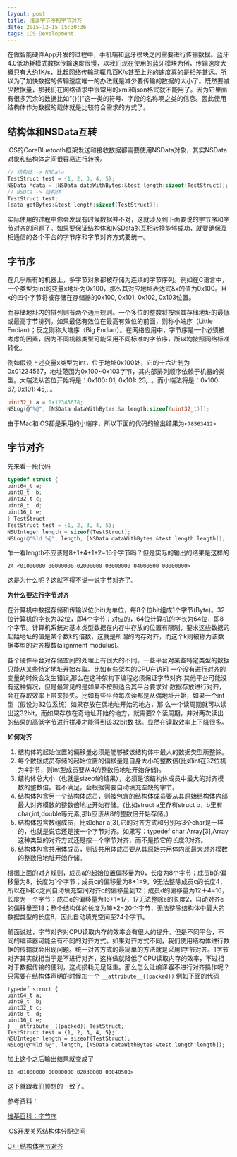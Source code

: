 ```yaml
---
layout: post
title: 浅谈字节序和字节对齐
date: 2015-12-15 15:30:36
tags: iOS Development
---
```



在做智能硬件App开发的过程中，手机端和蓝牙模块之间需要进行传输数据。蓝牙4.0低功耗模式数据传输速度很慢，以我们现在使用的蓝牙模块为例，传输速度大概只有大约1K/s，比起网络传输动辄几百K/s甚至上兆的速度真的是相差甚远。所以为了加快数据的传输速度唯一的办法就是减少要传输的数据的大小了。既然要减少数据量，那我们在网络请求中很常用的xml和json格式就不能用了。因为它里面有很多冗余的数据比如“{}[]”这一类的符号、字段的名称啊之类的信息。因此使用结构体作为数据的载体就是比较符合需求的方式了。

## 结构体和NSData互转
iOS的CoreBluetooth框架发送和接收数据都需要使用NSData对象，其实NSData对象和结构体之间很容易进行转换。

```Objective-c
// 结构体 -> NSData
TestStruct test = {1, 2, 3, 4, 5};
NSData *data = [NSData dataWithBytes:&test length:sizeof(TestStruct)];
// NSDta -> 结构体
TestStruct test;
[data getBytes:&test length:sizeof(TestStruct)];
```

实际使用的过程中你会发现有时候数据并不对，这就涉及到下面要说的字节序和字节对齐的问题了。如果要保证结构体和NSData的互相转换能够成功，就要确保互相通信的各个平台的字节序和字节对齐方式要统一。

## 字节序
在几乎所有的机器上，多字节对象都被存储为连续的字节序列。例如在C语言中，一个类型为int的变量x地址为0x100，那么其对应地址表达式&x的值为0x100。且x的四个字节将被存储在存储器的0x100, 0x101, 0x102, 0x103位置。

而存储地址内的排列则有两个通用规则。一个多位的整数将按照其存储地址的最低或最高字节排列。如果最低有效位在最高有效位的前面，则称小端序（Little Endian）；反之则称大端序（Big Endian）。在网络应用中，字节序是一个必须被考虑的因素，因为不同机器类型可能采用不同标准的字节序，所以均按照网络标准转化。

例如假设上述变量x类型为int，位于地址0x100处，它的十六进制为0x01234567，地址范围为0x100~0x103字节，其内部排列顺序依赖于机器的类型。大端法从首位开始将是：0x100: 01, 0x101: 23,..。而小端法将是：0x100: 67, 0x101: 45,..。

```C
uint32_t a = 0x12345678;
NSLog(@"%@", [NSData dataWithBytes:&a length:sizeof(uint32_t)]);
```

由于Mac和iOS都是采用的小端序，所以下面的代码的输出结果为`<78563412>`

## 字节对齐
先来看一段代码

```Objective-c
typedef struct {
uint64_t a;
uint8_t  b;
uint32_t c;
uint8_t  d;
uint16_t e;
} TestStruct;
TestStruct test = {1, 2, 3, 4, 5};
NSUInteger length = sizeof(TestStruct);
NSLog(@"%ld %@", length, [NSData dataWithBytes:&test length:length]);
```

乍一看length不应该是8+1+4+1+2=16个字节吗？但是实际的输出的结果是这样的

```
24 <01000000 00000000 02000000 03000000 04000500 00000000>
```

这是为什么呢？这就不得不说一说字节对齐了。

**为什么要进行字节对齐**

在计算机中数据存储和传输以位(bit)为单位，每8个位bit组成1个字节(Byte)。32位计算机的字长为32位，即4个字节；对应的，64位计算机的字长为64位，即8个字节。计算机系统对基本类型数据在内存中存放的位置有限制，要求这些数据的起始地址的值是某个数k的倍数，这就是所谓的内存对齐，而这个k则被称为该数据类型的对齐模数(alignment modulus)。

各个硬件平台对存储空间的处理上有很大的不同。一些平台对某些特定类型的数据只能从某些特定地址开始存取。比如有些架构的CPU在访问 一个没有进行对齐的变量的时候会发生错误,那么在这种架构下编程必须保证字节对齐.其他平台可能没有这种情况，但是最常见的是如果不按照适合其平台要求对 数据存放进行对齐，会在存取效率上带来损失。比如有些平台每次读都是从偶地址开始，如果一个int型（假设为32位系统）如果存放在偶地址开始的地方，那 么一个读周期就可以读出这32bit，而如果存放在奇地址开始的地方，就需要2个读周期，并对两次读出的结果的高低字节进行拼凑才能得到该32bit数 据。显然在读取效率上下降很多。

**如何对齐**

1. 结构体的起始位置的偏移量必须是能够被该结构体中最大的数据类型所整除。
2. 每个数据成员存储的起始位置的偏移量是自身大小的整数倍(比如int在32位机为4字节，则int型成员要从4的整数倍地址开始存储)。
3. 结构体总大小（也就是sizeof的结果），必须是该结构体成员中最大的对齐模数的整数倍。若不满足，会根据需要自动填充空缺的字节。
4. 结构体包含另一个结构体成员，则被包含的结构体成员要从其原始结构体内部最大对齐模数的整数倍地址开始存储。(比如struct a里存有struct b，b里有char,int,double等元素,那b应该从8的整数倍开始存储。)
5. 结构体包含数组成员，比如char a[3],它的对齐方式和分别写3个char是一样的，也就是说它还是按一个字节对齐。如果写：typedef char Array[3],Array这种类型的对齐方式还是按一个字节对齐，而不是按它的长度3对齐。
6. 结构体包含共用体成员，则该共用体成员要从其原始共用体内部最大对齐模数的整数倍地址开始存储。

根据上面的对齐规则，成员a的起始位置偏移量为0，长度为8个字节；成员b的偏移量为8，长度为1个字节；成员c的偏移量为8+1=9，9无法整除成员c的长度4，所以在b和c之间自动填充空间对齐c的偏移量到12；成员d的偏移量为12＋4=16，长度为一个字节；成员e的偏移量为16+1=17，17无法整除e的长度2，自动对齐e的偏移量至18；整个结构体的长度为18+2=20个字节，无法整除结构体中最大的数据类型的长度8，因此自动填充空间至24个字节。

前面说过，字节对齐对CPU读取内存的效率会有很大的提升。但是不同平台，不同的编译器可能会有不同的对齐方式。如果对齐方式不同，我们使用结构体进行数据的传输就会出现问题。统一对齐方式的最简单的方法就是采用1字节对齐。1字节对齐其实就相当于是不进行对齐，这样做就降低了CPU读取内存的效率，不过相对于数据传输的便利，这点损耗无足轻重。那么怎么让编译器不进行对齐操作呢？只需要在结构体声明的时候加一个
`__attribute__((packed))` 例如下面的代码

```Object-c
typedef struct {
uint64_t a;
uint8_t  b;
uint32_t c;
uint8_t  d;
uint16_t e;
} __attribute__((packed)) TestStruct;
TestStruct test = {1, 2, 3, 4, 5};
NSUInteger length = sizeof(TestStruct);
NSLog(@"%ld %@", length, [NSData dataWithBytes:&test length:length]);
```

加上这个之后输出结果就变成了

`16 <01000000 00000000 02030000 00040500>`

这下就跟我们预想的一致了。

参考资料：

[维基百科：字节序](https://zh.wikipedia.org/zh/字节序)

[iOS开发关系结构体分配空间](http://blog.csdn.net/baidu_31364929/article/details/49383623)

[C++结构体字节对齐](http://skx926.com/2016/07/31/byte-order/)
